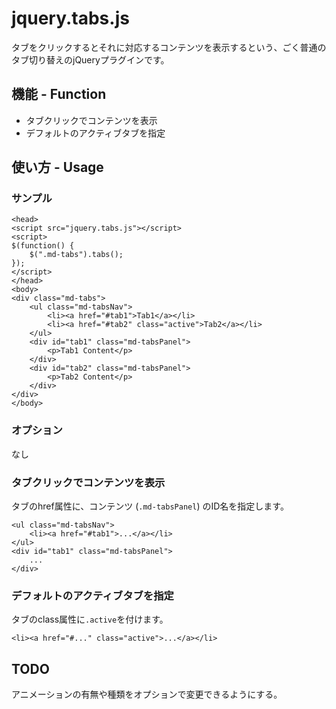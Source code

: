 # jquery.tabs.js

タブをクリックするとそれに対応するコンテンツを表示するという、ごく普通のタブ切り替えのjQueryプラグインです。

## 機能 - Function

- タブクリックでコンテンツを表示
- デフォルトのアクティブタブを指定

## 使い方 - Usage

### サンプル

	<head>
	<script src="jquery.tabs.js"></script>
	<script>
	$(function() {
		$(".md-tabs").tabs();
	});
	</script>
	</head>
	<body>
	<div class="md-tabs">
		<ul class="md-tabsNav">
			<li><a href="#tab1">Tab1</a></li>
			<li><a href="#tab2" class="active">Tab2</a></li>
		</ul>
		<div id="tab1" class="md-tabsPanel">
			<p>Tab1 Content</p>
		</div>
		<div id="tab2" class="md-tabsPanel">
			<p>Tab2 Content</p>
		</div>
	</div>
	</body>

### オプション

なし

### タブクリックでコンテンツを表示

タブのhref属性に、コンテンツ (`.md-tabsPanel`) のID名を指定します。

	<ul class="md-tabsNav">
		<li><a href="#tab1">...</a></li>
	</ul>
	<div id="tab1" class="md-tabsPanel">
		...
	</div>

### デフォルトのアクティブタブを指定

タブのclass属性に`.active`を付けます。

	<li><a href="#..." class="active">...</a></li>

## TODO

アニメーションの有無や種類をオプションで変更できるようにする。

